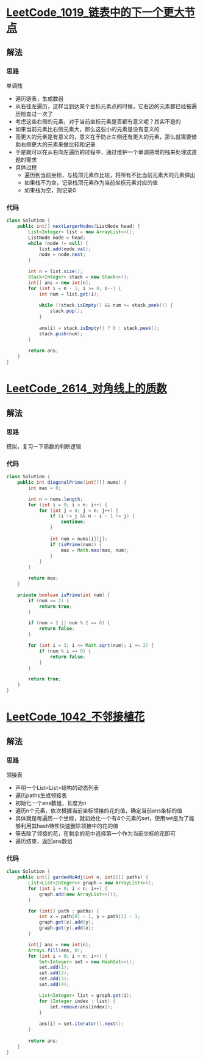 # [LeetCode_1019_链表中的下一个更大节点](https://leetcode.cn/problems/next-greater-node-in-linked-list/)
## 解法
### 思路
单调栈
- 遍历链表，生成数组
- 从右往左遍历，这样当到达某个坐标元素点的时候，它右边的元素都已经被遍历检查过一次了
- 考虑这些右侧的元素，对于当前坐标元素是否都有意义呢？其实不是的
- 如果当前元素比右侧元素大，那么这些小的元素是没有意义的
- 而更大的元素是有意义的，意义在于防止左侧还有更大的元素，那么就需要借助右侧更大的元素来做比较和记录
- 于是就可以在从右向左遍历的过程中，通过维护一个单调递增的栈来处理这道题的需求
- 具体过程
  - 遍历到当前坐标，与栈顶元素作比较，将所有不比当前元素大的元素弹出
  - 如果栈不为空，记录栈顶元素作为当前坐标元素对应的值
  - 如果栈为空，则记录0
### 代码
```java
class Solution {
    public int[] nextLargerNodes(ListNode head) {
        List<Integer> list = new ArrayList<>();
        ListNode node = head;
        while (node != null) {
            list.add(node.val);
            node = node.next;
        }

        int n = list.size();
        Stack<Integer> stack = new Stack<>();
        int[] ans = new int[n];
        for (int i = n - 1; i >= 0; i--) {
            int num = list.get(i);
            
            while (!stack.isEmpty() && num >= stack.peek()) {
                stack.pop();
            }
            
            ans[i] = stack.isEmpty() ? 0 : stack.peek();
            stack.push(num);
        }
        
        return ans;
    }
}
```
# [LeetCode_2614_对角线上的质数](https://leetcode.cn/problems/prime-in-diagonal/)
## 解法
### 思路
模拟，复习一下质数的判断逻辑
### 代码
```java
class Solution {
    public int diagonalPrime(int[][] nums) {
        int max = 0;

        int n = nums.length;
        for (int i = 0; i < n; i++) {
            for (int j = 0; j < n; j++) {
                if (i != j && n - i - 1 != j) {
                    continue;
                }
                
                int num = nums[i][j];
                if (isPrime(num)) {
                    max = Math.max(max, num);
                }
            }
        }

        return max;
    }

    private boolean isPrime(int num) {
        if (num == 2) {
            return true;
        }

        if (num < 2 || num % 2 == 0) {
            return false;
        }

        for (int i = 3; i <= Math.sqrt(num); i += 2) {
            if (num % i == 0) {
                return false;
            }
        }

        return true;
    }
}
```
# [LeetCode_1042_不邻接植花](https://leetcode.cn/problems/flower-planting-with-no-adjacent/)
## 解法
### 思路
领接表
- 声明一个List<List<Integer>>结构的动态列表
- 遍历paths生成领接表
- 初始化一个ans数组，长度为n
- 遍历n个元素，依次根据当前坐标领接的花的值，确定当前ans坐标的值
- 具体就是每遍历一个坐标，就初始化一个有4个元素的set，使用set是为了能够利用其hash特性快速删除领接中的花的值
- 等去除了领接的花，在剩余的花中选择第一个作为当前坐标的花即可
- 遍历结束，返回ans数组
### 代码
```java
class Solution {
    public int[] gardenNoAdj(int n, int[][] paths) {
        List<List<Integer>> graph = new ArrayList<>();
        for (int i = 0; i < n; i++) {
            graph.add(new ArrayList<>());
        }

        for (int[] path : paths) {
            int x = path[0] - 1, y = path[1] - 1;
            graph.get(x).add(y);
            graph.get(y).add(x);
        }

        int[] ans = new int[n];
        Arrays.fill(ans, 0);
        for (int i = 0; i < n; i++) {
            Set<Integer> set = new HashSet<>();
            set.add(1);
            set.add(2);
            set.add(3);
            set.add(4);

            List<Integer> list = graph.get(i);
            for (Integer index : list) {
                set.remove(ans[index]);
            }
            
            ans[i] = set.iterator().next();
        }
        
        return ans;
    }
}
```